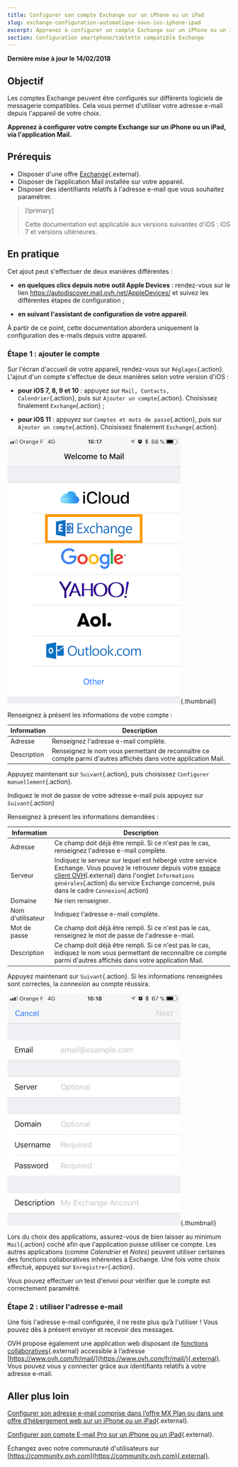 ```yaml
---
title: Configurer son compte Exchange sur un iPhone ou un iPad
slug: exchange-configuration-automatique-sous-ios-iphone-ipad
excerpt: Apprenez à configurer un compte Exchange sur un iPhone ou un iPad, via l'application Mail
section: Configuration smartphone/tablette compatible Exchange
---
```


**Dernière mise à jour le 14/02/2018**

## Objectif

Les comptes Exchange peuvent être configurés sur différents logiciels de messagerie compatibles. Cela vous permet d'utiliser votre adresse e-mail depuis l'appareil de votre choix.

**Apprenez à configurer votre compte Exchange sur un iPhone ou un iPad, via l'application Mail.**

## Prérequis

- Disposer d'une offre [Exchange](https://www.ovh.com/fr/emails/){.external}.
- Disposer de l’application Mail installée sur votre appareil.
- Disposer des identifiants relatifs à l'adresse e-mail que vous souhaitez paramétrer.

> [!primary]
>
> Cette documentation est applicable aux versions suivantes d'iOS : iOS 7 et versions ultérieures.
>

## En pratique

Cet ajout peut s'effectuer de deux manières différentes :

- **en quelques clics depuis notre outil Apple Devices** : rendez-vous sur le lien <https://autodiscover.mail.ovh.net/AppleDevices/> et suivez les différentes étapes de configuration ;

- **en suivant l'assistant de configuration de votre appareil**.

À partir de ce point, cette documentation abordera uniquement la configuration des e-mails depuis votre appareil.

### Étape 1 : ajouter le compte

Sur l'écran d'accueil de votre appareil, rendez-vous sur `Réglages`{.action}. L'ajout d'un compte s'effectue de deux manières selon votre version d'iOS :

- **pour iOS 7, 8, 9 et 10** : appuyez sur `Mail, Contacts, Calendrier`{.action}, puis sur `Ajouter un compte`{.action}. Choisissez finalement `Exchange`{.action} ;

- **pour iOS 11** : appuyez sur `Comptes et mots de passe`{.action}, puis sur `Ajouter un compte`{.action}. Choisissez finalement `Exchange`{.action}.

![exchange](images/configuration-mail-exchange-ios-step1.png){.thumbnail}

Renseignez à présent les informations de votre compte :

|Information|Description|
|---|---|
|Adresse|Renseignez l'adresse e-mail complète.|
|Description|Renseignez le nom vous permettant de reconnaître ce compte parmi d'autres affichés dans votre application Mail.|

Appuyez maintenant sur `Suivant`{.action}, puis choisissez `Configurer manuellement`{.action}.

Indiquez le mot de passe de votre adresse e-mail puis appuyez sur `Suivant`{.action}

Renseignez à présent les informations demandées :

|Information|Description|
|---|---|
|Adresse|Ce champ doit déjà être rempli. Si ce n'est pas le cas, renseignez l'adresse e-mail complète.|
|Serveur|Indiquez le serveur sur lequel est hébergé votre service Exchange. Vous pouvez le retrouver depuis votre [espace client OVH](https://www.ovh.com/auth/?action=gotomanager){.external} dans l'onglet `Informations générales`{.action} du service Exchange concerné, puis dans le cadre `Connexion`{.action}|
|Domaine|Ne rien renseigner.|
|Nom d'utilisateur|Indiquez l'adresse e-mail complète.|  
|Mot de passe|Ce champ doit déjà être rempli. Si ce n'est pas le cas, renseignez le mot de passe de l'adresse e-mail.|
|Description|Ce champ doit déjà être rempli. Si ce n'est pas le cas, indiquez le nom vous permettant de reconnaître ce compte parmi d'autres affichés dans votre application Mail.|

Appuyez maintenant sur `Suivant`{.action}. Si les informations renseignées sont correctes, la connexion au compte réussira.

![exchange](images/configuration-mail-exchange-ios-step2.png){.thumbnail}

Lors du choix des applications, assurez-vous de bien laisser au minimum `Mail`{.action} coché afin que l'application puisse utiliser ce compte. Les autres applications (comme *Calendrier* et *Notes*) peuvent utiliser certaines des fonctions collaboratives inhérentes à Exchange. Une fois votre choix effectué, appuyez sur `Enregistrer`{.action}. 

Vous pouvez effectuer un test d'envoi pour vérifier que le compte est correctement paramétré.

### Étape 2 : utiliser l'adresse e-mail

Une fois l'adresse e-mail configurée, il ne reste plus qu’à l'utiliser ! Vous pouvez dès à présent envoyer et recevoir des messages.

OVH propose également une application web disposant de [fonctions collaboratives](https://www.ovh.com/fr/emails/){.external} accessible à l’adresse [https://www.ovh.com/fr/mail/](https://www.ovh.com/fr/mail/){.external}. Vous pouvez vous y connecter grâce aux identifiants relatifs à votre adresse e-mail.

## Aller plus loin

[Configurer son adresse e-mail comprise dans l’offre MX Plan ou dans une offre d’hébergement web sur un iPhone ou un iPad](https://docs.ovh.com/fr/emails/mail-mutualise-guide-configuration-iphone-ios-91/){.external}.

[Configurer son compte E-mail Pro sur un iPhone ou un iPad](https://docs.ovh.com/fr/emails-pro/configuration-iphone/){.external}.

Échangez avec notre communauté d'utilisateurs sur [https://community.ovh.com](https://community.ovh.com){.external}.